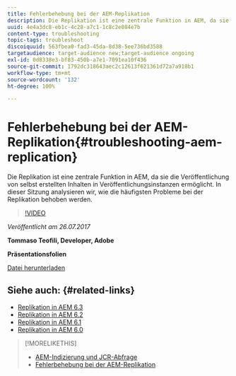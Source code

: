 ```yaml
---
title: Fehlerbehebung bei der AEM-Replikation
description: Die Replikation ist eine zentrale Funktion in AEM, da sie die Veröffentlichung von selbst erstellten Inhalten in Veröffentlichungsinstanzen ermöglicht. In dieser Sitzung analysieren wir, wie die häufigsten Probleme bei der Replikation behoben werden.
uuid: 4e4a3dc8-eb1c-4c28-a7c1-1c8c2e084e7b
content-type: troubleshooting
topic-tags: troubleshoot
discoiquuid: 563fbea0-fad3-45da-8d38-5ee736bd3588
targetaudience: target-audience new;target-audience ongoing
exl-id: 0d8338e3-bf83-450b-a7e1-7091ea10f436
source-git-commit: 1792dc318643aec2c12613f621361d72a7a918b1
workflow-type: tm+mt
source-wordcount: '132'
ht-degree: 100%

---
```


# Fehlerbehebung bei der AEM-Replikation{#troubleshooting-aem-replication}

Die Replikation ist eine zentrale Funktion in AEM, da sie die Veröffentlichung von selbst erstellten Inhalten in Veröffentlichungsinstanzen ermöglicht. In dieser Sitzung analysieren wir, wie die häufigsten Probleme bei der Replikation behoben werden.

>[!VIDEO](https://video.tv.adobe.com/v/19282/?quality=9)

*Veröffentlicht am 26.07.2017*

**Tommaso Teofili, Developer, Adobe**

**Präsentationsfolien**

[Datei herunterladen](assets/aem-gems-troubleshooting-aem-replication.pdf)

## Siehe auch: {#related-links}

* [Replikation in AEM 6.3](https://docs.adobe.com/docs/de/aem/6-3/deploy/configuring/replication.html)
* [Replikation in AEM 6.2](https://docs.adobe.com/docs/de/aem/6-2/deploy/configuring/replication.html)
* [Replikation in AEM 6.1](https://docs.adobe.com/docs/de/aem/6-1/deploy/configuring/replication.html)
* [Replikation in AEM 6.0](https://docs.adobe.com/docs/de/aem/6-0/deploy/configuring/replication.html)

>[!MORELIKETHIS]
>
>* [AEM-Indizierung und JCR-Abfrage](aem-indexing-jcr-query.md)
>* [Fehlerbehebung bei der AEM-Replikation](aem-troubleshooting-aem-replication.md)
<!-- >>* [Adobe Experience Manager: AEM 6.x Maintenance Tasks](https://helpx.adobe.com/experience-manager/kt/eseminars/ccoo-aem-Aug-register.html) -->
